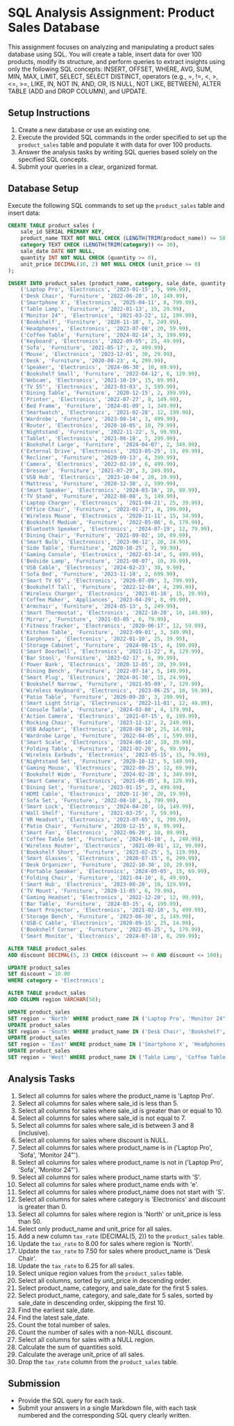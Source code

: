 # SQL Analysis Assignment: Product Sales Database

This assignment focuses on analyzing and manipulating a product sales database using SQL. You will create a table, insert data for over 100 products, modify its structure, and perform queries to extract insights using only the following SQL concepts: INSERT, OFFSET, WHERE, AVG, SUM, MIN, MAX, LIMIT, SELECT, SELECT DISTINCT, operators (e.g., =, !=, <, >, <=, >=, LIKE, IN, NOT IN, AND, OR, IS NULL, NOT LIKE, BETWEEN), ALTER TABLE (ADD and DROP COLUMN), and UPDATE.

## Setup Instructions
1. Create a new database or use an existing one.
2. Execute the provided SQL commands in the order specified to set up the `product_sales` table and populate it with data for over 100 products.
3. Answer the analysis tasks by writing SQL queries based solely on the specified SQL concepts.
4. Submit your queries in a clear, organized format.

## Database Setup
Execute the following SQL commands to set up the `product_sales` table and insert data:

```sql
CREATE TABLE product_sales (
    sale_id SERIAL PRIMARY KEY,
    product_name TEXT NOT NULL CHECK (LENGTH(TRIM(product_name)) <= 50),
    category TEXT CHECK (LENGTH(TRIM(category)) <= 30),
    sale_date DATE NOT NULL,
    quantity INT NOT NULL CHECK (quantity >= 0),
    unit_price DECIMAL(10, 2) NOT NULL CHECK (unit_price >= 0)
);

INSERT INTO product_sales (product_name, category, sale_date, quantity, unit_price) VALUES
    ('Laptop Pro', 'Electronics', '2023-01-15', 5, 999.99),
    ('Desk Chair', 'Furniture', '2022-06-20', 10, 149.99),
    ('Smartphone X', 'Electronics', '2025-04-11', 8, 799.99),
    ('Table Lamp', 'Furniture', '2022-01-13', 15, 29.99),
    ('Monitor 24"', 'Electronics', '2021-03-22', 12, 199.99),
    ('Bookshelf', 'Furniture', '2020-11-10', 7, 249.99),
    ('Headphones', 'Electronics', '2023-07-08', 20, 59.99),
    ('Coffee Table', 'Furniture', '2024-02-14', 3, 199.99),
    ('Keyboard', 'Electronics', '2022-09-05', 25, 49.99),
    ('Sofa', 'Furniture', '2021-05-17', 2, 499.99),
    ('Mouse', 'Electronics', '2023-12-01', 30, 29.99),
    ('Desk', 'Furniture', '2020-08-23', 4, 299.99),
    ('Speaker', 'Electronics', '2024-06-30', 10, 89.99),
    ('Bookshelf Small', 'Furniture', '2022-04-12', 6, 129.99),
    ('Webcam', 'Electronics', '2021-10-19', 15, 69.99),
    ('TV 55"', 'Electronics', '2023-03-03', 3, 599.99),
    ('Dining Table', 'Furniture', '2020-12-15', 2, 399.99),
    ('Printer', 'Electronics', '2022-07-27', 8, 149.99),
    ('Bed Frame', 'Furniture', '2024-01-09', 1, 349.99),
    ('Smartwatch', 'Electronics', '2021-02-28', 12, 199.99),
    ('Wardrobe', 'Furniture', '2023-08-14', 3, 499.99),
    ('Router', 'Electronics', '2020-10-05', 10, 79.99),
    ('Nightstand', 'Furniture', '2022-11-22', 5, 99.99),
    ('Tablet', 'Electronics', '2021-06-18', 7, 299.99),
    ('Bookshelf Large', 'Furniture', '2024-04-07', 2, 349.99),
    ('External Drive', 'Electronics', '2023-05-25', 15, 89.99),
    ('Recliner', 'Furniture', '2020-09-13', 4, 399.99),
    ('Camera', 'Electronics', '2022-02-10', 6, 499.99),
    ('Dresser', 'Furniture', '2021-07-29', 3, 249.99),
    ('USB Hub', 'Electronics', '2023-10-04', 20, 19.99),
    ('Mattress', 'Furniture', '2020-12-30', 2, 599.99),
    ('Smart Speaker', 'Electronics', '2024-03-16', 10, 99.99),
    ('TV Stand', 'Furniture', '2022-08-08', 5, 149.99),
    ('Laptop Charger', 'Electronics', '2021-04-21', 25, 39.99),
    ('Office Chair', 'Furniture', '2023-01-27', 8, 199.99),
    ('Wireless Mouse', 'Electronics', '2020-11-11', 15, 34.99),
    ('Bookshelf Medium', 'Furniture', '2022-05-06', 6, 179.99),
    ('Bluetooth Speaker', 'Electronics', '2024-07-19', 12, 79.99),
    ('Dining Chair', 'Furniture', '2021-09-02', 10, 89.99),
    ('Smart Bulb', 'Electronics', '2023-06-12', 20, 24.99),
    ('Side Table', 'Furniture', '2020-10-25', 7, 99.99),
    ('Gaming Console', 'Electronics', '2022-03-14', 5, 499.99),
    ('Bedside Lamp', 'Furniture', '2021-08-07', 10, 39.99),
    ('USB Cable', 'Electronics', '2024-02-23', 30, 9.99),
    ('Sofa Bed', 'Furniture', '2023-11-18', 2, 699.99),
    ('Smart TV 65"', 'Electronics', '2020-07-09', 3, 799.99),
    ('Bookshelf Tall', 'Furniture', '2022-12-04', 4, 299.99),
    ('Wireless Charger', 'Electronics', '2021-01-16', 15, 29.99),
    ('Coffee Maker', 'Appliances', '2023-04-29', 8, 99.99),
    ('Armchair', 'Furniture', '2024-05-13', 5, 249.99),
    ('Smart Thermostat', 'Electronics', '2022-10-20', 10, 149.99),
    ('Mirror', 'Furniture', '2021-03-05', 6, 79.99),
    ('Fitness Tracker', 'Electronics', '2020-06-17', 12, 59.99),
    ('Kitchen Table', 'Furniture', '2023-09-01', 3, 349.99),
    ('Earphones', 'Electronics', '2022-01-10', 25, 19.99),
    ('Storage Cabinet', 'Furniture', '2024-08-15', 4, 199.99),
    ('Smart Doorbell', 'Electronics', '2021-11-22', 8, 129.99),
    ('Bar Stool', 'Furniture', '2023-02-17', 6, 99.99),
    ('Power Bank', 'Electronics', '2020-12-05', 20, 39.99),
    ('Dining Bench', 'Furniture', '2022-07-14', 5, 149.99),
    ('Smart Plug', 'Electronics', '2024-01-30', 15, 24.99),
    ('Bookshelf Narrow', 'Furniture', '2021-05-09', 7, 129.99),
    ('Wireless Keyboard', 'Electronics', '2023-06-25', 10, 59.99),
    ('Patio Table', 'Furniture', '2020-09-20', 3, 299.99),
    ('Smart Light Strip', 'Electronics', '2022-11-01', 12, 49.99),
    ('Console Table', 'Furniture', '2024-03-08', 4, 179.99),
    ('Action Camera', 'Electronics', '2021-07-15', 8, 199.99),
    ('Rocking Chair', 'Furniture', '2023-12-12', 2, 249.99),
    ('USB Adapter', 'Electronics', '2020-08-30', 25, 14.99),
    ('Wardrobe Large', 'Furniture', '2022-04-05', 1, 599.99),
    ('Smart Scale', 'Electronics', '2024-06-10', 10, 39.99),
    ('Folding Table', 'Furniture', '2021-02-20', 6, 99.99),
    ('Wireless Earbuds', 'Electronics', '2023-05-15', 15, 79.99),
    ('Nightstand Set', 'Furniture', '2020-10-12', 5, 149.99),
    ('Gaming Mouse', 'Electronics', '2022-09-25', 12, 69.99),
    ('Bookshelf Wide', 'Furniture', '2024-02-28', 3, 349.99),
    ('Smart Camera', 'Electronics', '2021-06-05', 8, 129.99),
    ('Dining Set', 'Furniture', '2023-01-15', 2, 499.99),
    ('HDMI Cable', 'Electronics', '2020-11-30', 20, 19.99),
    ('Sofa Set', 'Furniture', '2022-08-10', 1, 799.99),
    ('Smart Lock', 'Electronics', '2024-04-20', 10, 149.99),
    ('Wall Shelf', 'Furniture', '2021-03-25', 7, 59.99),
    ('VR Headset', 'Electronics', '2023-07-05', 5, 399.99),
    ('Patio Chair', 'Furniture', '2020-12-15', 8, 99.99),
    ('Smart Fan', 'Electronics', '2022-06-20', 10, 89.99),
    ('Coffee Table Set', 'Furniture', '2024-01-10', 3, 249.99),
    ('Wireless Router', 'Electronics', '2021-09-01', 12, 99.99),
    ('Bookshelf Short', 'Furniture', '2023-02-25', 5, 119.99),
    ('Smart Glasses', 'Electronics', '2020-07-15', 6, 299.99),
    ('Desk Organizer', 'Furniture', '2022-10-30', 10, 29.99),
    ('Portable Speaker', 'Electronics', '2024-05-05', 15, 69.99),
    ('Folding Chair', 'Furniture', '2021-04-10', 8, 49.99),
    ('Smart Hub', 'Electronics', '2023-08-20', 10, 129.99),
    ('TV Mount', 'Furniture', '2020-11-05', 6, 79.99),
    ('Gaming Headset', 'Electronics', '2022-12-20', 12, 99.99),
    ('Bar Table', 'Furniture', '2024-03-15', 4, 199.99),
    ('Smart Projector', 'Electronics', '2021-02-10', 5, 499.99),
    ('Storage Bench', 'Furniture', '2023-06-30', 3, 149.99),
    ('USB-C Cable', 'Electronics', '2020-09-15', 25, 14.99),
    ('Bookshelf Corner', 'Furniture', '2022-05-25', 5, 179.99),
    ('Smart Monitor', 'Electronics', '2024-07-10', 8, 299.99);

ALTER TABLE product_sales
ADD discount DECIMAL(5, 2) CHECK (discount >= 0 AND discount <= 100);

UPDATE product_sales
SET discount = 10.00
WHERE category = 'Electronics';

ALTER TABLE product_sales
ADD COLUMN region VARCHAR(50);

UPDATE product_sales
SET region = 'North' WHERE product_name IN ('Laptop Pro', 'Monitor 24"', 'Keyboard', 'Mouse', 'Webcam', 'TV 55"', 'Printer', 'Smartwatch', 'Router', 'Tablet', 'External Drive', 'Camera', 'USB Hub', 'Smart Speaker', 'Laptop Charger', 'Wireless Mouse', 'Bluetooth Speaker', 'Smart Bulb', 'Gaming Console', 'USB Cable', 'Smart TV 65"', 'Wireless Charger', 'Smart Thermostat', 'Fitness Tracker', 'Earphones', 'Smart Doorbell', 'Power Bank', 'Smart Plug', 'Wireless Keyboard', 'Smart Light Strip', 'Action Camera', 'USB Adapter', 'Smart Scale', 'Wireless Earbuds', 'Gaming Mouse', 'Smart Camera', 'HDMI Cable', 'Smart Lock', 'VR Headset', 'Smart Fan', 'Wireless Router', 'Smart Glasses', 'Portable Speaker', 'Smart Hub', 'Gaming Headset', 'Smart Projector', 'USB-C Cable', 'Smart Monitor');
UPDATE product_sales
SET region = 'South' WHERE product_name IN ('Desk Chair', 'Bookshelf', 'Sofa', 'Desk', 'Bookshelf Small', 'Dining Table', 'Bed Frame', 'Wardrobe', 'Nightstand', 'Bookshelf Large', 'Recliner', 'Dresser', 'Mattress', 'TV Stand', 'Office Chair', 'Bookshelf Medium', 'Dining Chair', 'Side Table', 'Bedside Lamp', 'Sofa Bed', 'Bookshelf Tall', 'Coffee Maker', 'Armchair', 'Mirror', 'Kitchen Table', 'Storage Cabinet', 'Bar Stool', 'Dining Bench', 'Bookshelf Narrow', 'Patio Table', 'Console Table', 'Rocking Chair', 'Folding Table', 'Nightstand Set', 'Bookshelf Wide', 'Dining Set', 'Sofa Set', 'Wall Shelf', 'Patio Chair', 'Coffee Table Set', 'Bookshelf Short', 'Desk Organizer', 'Folding Chair', 'TV Mount', 'Bar Table', 'Storage Bench', 'Bookshelf Corner');
UPDATE product_sales
SET region = 'East' WHERE product_name IN ('Smartphone X', 'Headphones', 'Speaker', 'Smart Speaker');
UPDATE product_sales
SET region = 'West' WHERE product_name IN ('Table Lamp', 'Coffee Table', 'Bookshelf Small');
```

## Analysis Tasks
1. Select all columns for sales where the product_name is 'Laptop Pro'.
2. Select all columns for sales where sale_id is less than 5.
3. Select all columns for sales where sale_id is greater than or equal to 10.
4. Select all columns for sales where sale_id is not equal to 7.
5. Select all columns for sales where sale_id is between 3 and 8 (inclusive).
6. Select all columns for sales where discount is NULL.
7. Select all columns for sales where product_name is in ('Laptop Pro', 'Sofa', 'Monitor 24"').
8. Select all columns for sales where product_name is not in ('Laptop Pro', 'Sofa', 'Monitor 24"').
9. Select all columns for sales where product_name starts with 'S'.
10. Select all columns for sales where product_name ends with 'e'.
11. Select all columns for sales where product_name does not start with 'S'.
12. Select all columns for sales where category is 'Electronics' and discount is greater than 0.
13. Select all columns for sales where region is 'North' or unit_price is less than 50.
14. Select only product_name and unit_price for all sales.
15. Add a new column `tax_rate` (DECIMAL(5, 2)) to the `product_sales` table.
16. Update the `tax_rate` to 8.00 for sales where region is 'North'.
17. Update the `tax_rate` to 7.50 for sales where product_name is 'Desk Chair'.
18. Update the `tax_rate` to 6.25 for all sales.
19. Select unique region values from the `product_sales` table.
20. Select all columns, sorted by unit_price in descending order.
21. Select product_name, category, and sale_date for the first 5 sales.
22. Select product_name, category, and sale_date for 5 sales, sorted by sale_date in descending order, skipping the first 10.
23. Find the earliest sale_date.
24. Find the latest sale_date.
25. Count the total number of sales.
26. Count the number of sales with a non-NULL discount.
27. Select all columns for sales with a NULL region.
28. Calculate the sum of quantities sold.
29. Calculate the average unit_price of all sales.
30. Drop the `tax_rate` column from the `product_sales` table.

## Submission
- Provide the SQL query for each task.
- Submit your answers in a single Markdown file, with each task numbered and the corresponding SQL query clearly written.